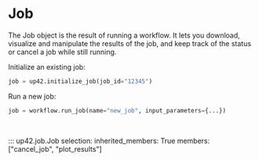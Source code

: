 # Job

The Job object is the result of running a workflow. It lets you download, visualize and 
manipulate the results of the job, and keep track of the status or cancel a job while
still running.

Initialize an existing job:

```python
job = up42.initialize_job(job_id="12345")
```

Run a new job:
```python
job = workflow.run_job(name="new_job", input_parameters={...})
```

<br>

::: up42.job.Job
    selection:
        inherited_members: True
        members: ["cancel_job", "plot_results"]
